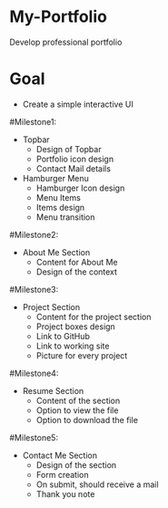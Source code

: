 # My-Portfolio
Develop professional portfolio

# Goal

- Create a simple interactive UI

#Milestone1:
- Topbar 
   * Design of Topbar
   * Portfolio icon design
   * Contact Mail details
- Hamburger Menu
   * Hamburger Icon design
   * Menu Items
   * Items design
   * Menu transition
 
 
 #Milestone2:
 - About Me Section
   * Content for About Me
   * Design of the context
 
 
 #Milestone3:
 - Project Section
   * Content for the project section
   * Project boxes design
   * Link to GitHub
   * Link to working site
   * Picture for every project

#Milestone4:
- Resume Section
  * Content of the section
  * Option to view the file
  * Option to download the file

#Milestone5:
- Contact Me Section
  * Design of the section
  * Form creation
  * On submit, should receive a mail
  * Thank you note
